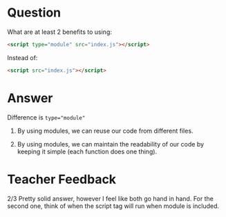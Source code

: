 # Question

What are at least 2 benefits to using:

```html
<script type="module" src="index.js"></script>
```

Instead of:

```html
<script src="index.js"></script>
```

# Answer

Difference is `type="module"`

1. By using modules, we can reuse our code from different files.

2. By using modules, we can maintain the readability of our code by keeping it simple (each function does one thing).

# Teacher Feedback
2/3
Pretty solid answer, however I feel like both go hand in hand. For the second one, think of when the script tag will run when module is included. 